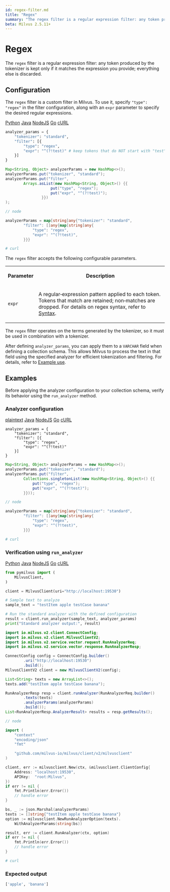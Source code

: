 ```yaml
---
id: regex-filter.md
title: "Regex"
summary: "The regex filter is a regular expression filter: any token produced by the tokenizer is kept only if it matches the expression you provide; everything else is discarded."
beta: Milvus 2.5.11+
---
```


# Regex

The `regex` filter is a regular expression filter: any token produced by the tokenizer is kept only if it matches the expression you provide; everything else is discarded.

## Configuration

The `regex` filter is a custom filter in Milvus. To use it, specify `"type": "regex"` in the filter configuration, along with an `expr` parameter to specify the desired regular expressions.

<div class="multipleCode">
    <a href="#python">Python</a>
    <a href="#java">Java</a>
    <a href="#javascript">NodeJS</a>
    <a href="#go">Go</a>
    <a href="#bash">cURL</a>
</div>

```python
analyzer_params = {
    "tokenizer": "standard",
    "filter": [{
        "type": "regex",
        "expr": "^(?!test)" # keep tokens that do NOT start with "test"
    }]
}
```

```java
Map<String, Object> analyzerParams = new HashMap<>();
analyzerParams.put("tokenizer", "standard");
analyzerParams.put("filter",
        Arrays.asList(new HashMap<String, Object>() {{
                    put("type", "regex");
                    put("expr", "^(?!test)");
                }})
);
```

```javascript
// node
```

```go
analyzerParams = map[string]any{"tokenizer": "standard",
        "filter": []any{map[string]any{
            "type": "regex",
            "expr": "^(?!test)",
        }}}
```

```bash
# curl
```

The `regex` filter accepts the following configurable parameters.

<table>
   <tr>
     <th><p>Parameter</p></th>
     <th><p>Description</p></th>
   </tr>
   <tr>
     <td><p><code>expr</code></p></td>
     <td><p>A regular‑expression pattern applied to each token. Tokens that match are retained; non‑matches are dropped.
 For details on regex syntax, refer to <a href="https://docs.rs/regex/latest/regex/#syntax">Syntax</a>.</p></td>
   </tr>
</table>

The `regex` filter operates on the terms generated by the tokenizer, so it must be used in combination with a tokenizer.

After defining `analyzer_params`, you can apply them to a `VARCHAR` field when defining a collection schema. This allows Milvus to process the text in that field using the specified analyzer for efficient tokenization and filtering. For details, refer to [Example use](analyzer-overview.md#Example-use).

## Examples

Before applying the analyzer configuration to your collection schema, verify its behavior using the `run_analyzer` method.

### Analyzer configuration

<div class="multipleCode">
    <a href="#plaintext">plaintext</a>
    <a href="#java">Java</a>
    <a href="#javascript">NodeJS</a>
    <a href="#go">Go</a>
    <a href="#bash">cURL</a>
</div>

```plaintext
analyzer_params = {
    "tokenizer": "standard",
    "filter": [{
        "type": "regex",
        "expr": "^(?!test)"
    }]
}
```

```java
Map<String, Object> analyzerParams = new HashMap<>();
analyzerParams.put("tokenizer", "standard");
analyzerParams.put("filter",
        Collections.singletonList(new HashMap<String, Object>() {{
            put("type", "regex");
            put("expr", "^(?!test)");
        }}));
```

```javascript
// node
```

```go
analyzerParams = map[string]any{"tokenizer": "standard",
        "filter": []any{map[string]any{
            "type": "regex",
            "expr": "^(?!test)",
        }}}
```

```bash
# curl
```

### Verification using `run_analyzer`

<div class="multipleCode">
    <a href="#python">Python</a>
    <a href="#java">Java</a>
    <a href="#javascript">NodeJS</a>
    <a href="#go">Go</a>
    <a href="#bash">cURL</a>
</div>

```python
from pymilvus import (
    MilvusClient,
)

client = MilvusClient(uri="http://localhost:19530")

# Sample text to analyze
sample_text = "testItem apple testCase banana"

# Run the standard analyzer with the defined configuration
result = client.run_analyzer(sample_text, analyzer_params)
print("Standard analyzer output:", result)
```

```java
import io.milvus.v2.client.ConnectConfig;
import io.milvus.v2.client.MilvusClientV2;
import io.milvus.v2.service.vector.request.RunAnalyzerReq;
import io.milvus.v2.service.vector.response.RunAnalyzerResp;

ConnectConfig config = ConnectConfig.builder()
        .uri("http://localhost:19530")
        .build();
MilvusClientV2 client = new MilvusClientV2(config);

List<String> texts = new ArrayList<>();
texts.add("testItem apple testCase banana");

RunAnalyzerResp resp = client.runAnalyzer(RunAnalyzerReq.builder()
        .texts(texts)
        .analyzerParams(analyzerParams)
        .build());
List<RunAnalyzerResp.AnalyzerResult> results = resp.getResults();
```

```javascript
// node
```

```go
import (
    "context"
    "encoding/json"
    "fmt"

    "github.com/milvus-io/milvus/client/v2/milvusclient"
)

client, err := milvusclient.New(ctx, &milvusclient.ClientConfig{
    Address: "localhost:19530",
    APIKey:  "root:Milvus",
})
if err != nil {
    fmt.Println(err.Error())
    // handle error
}

bs, _ := json.Marshal(analyzerParams)
texts := []string{"testItem apple testCase banana"}
option := milvusclient.NewRunAnalyzerOption(texts).
    WithAnalyzerParams(string(bs))

result, err := client.RunAnalyzer(ctx, option)
if err != nil {
    fmt.Println(err.Error())
    // handle error
}
```

```bash
# curl
```

### Expected output

```python
['apple', 'banana']
```


